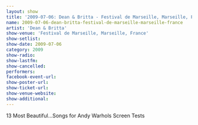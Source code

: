 ```yaml
---
layout: show
title: '2009-07-06: Dean & Britta - Festival de Marseille, Marseille, France'
name: 2009-07-06-dean-britta-festival-de-marseille-marseille-france
artist: 'Dean & Britta'
show-venue: 'Festival de Marseille, Marseille, France'
show-setlist: 
show-date: 2009-07-06
category: 2009
show-radio: 
show-lastfm: 
show-cancelled: 
performers: 
facebook-event-url: 
show-poster-url: 
show-ticket-url: 
show-venue-website: 
show-additional: 
---
```


13 Most Beautiful...Songs for Andy Warhols Screen Tests